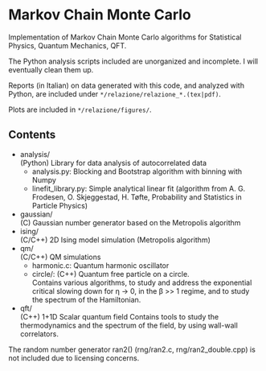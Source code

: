 # Markov Chain Monte Carlo
Implementation of Markov Chain Monte Carlo algorithms for Statistical Physics,
Quantum Mechanics, QFT.

The Python analysis scripts included are unorganized and incomplete. 
I will eventually clean them up.

Reports (in Italian) on data generated with this code, and analyzed with Python, are included under `*/relazione/relazione_*.(tex|pdf)`.

Plots are included in `*/relazione/figures/`.

## Contents
- analysis/  
  (Python) Library for data analysis of autocorrelated data
    - analysis.py: Blocking and Bootstrap algorithm with binning with Numpy 
    - linefit_library.py: Simple analytical linear fit (algorithm from A. G. Frodesen, O.
   Skjeggestad, H. Tøfte, Probability and Statistics in Particle Physics)
- gaussian/  
  (C) Gaussian number generator based on the Metropolis algorithm
- ising/   
  (C/C++) 2D Ising model simulation (Metropolis algorithm)
- qm/  
  (C/C++) QM simulations
    - harmonic.c: Quantum harmonic oscillator
    - circle/: (C++) Quantum free particle on a circle.  
      Contains various algorithms, to study and address the
      exponential critical slowing down for η -> 0, in the β >> 1 regime,
      and to study the spectrum of the Hamiltonian.
- qft/   
  (C++) 1+1D Scalar quantum field
  Contains tools to study the thermodynamics and the spectrum of the field,
  by using wall-wall correlators.
        
The random number generator ran2() (rng/ran2.c, rng/ran2_double.cpp) is not included due to licensing concerns.
